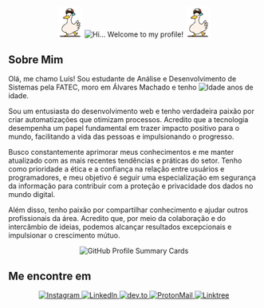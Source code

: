 <div align="center">
  <img src="./img/dancing-duckdancing.gif" alt="Dancing Duck" width="10%" />
  <img src="https://readme-typing-svg.herokuapp.com?color=%23FF69B4&size=26&center=true&vCenter=true&lines=Hi+%F0%9F%91%8B%2C+I'm+Lu%C3%ADs...;Welcome+to+my+profile!+%F0%9F%92%96" alt="Hi... Welcome to my profile!" width="70%" />
  <img src="./img/dancing-duckdancing.gif" alt="Dancing Duck" width="10%" />
</div>

## Sobre Mim

Olá, me chamo Luís! Sou estudante de Análise e Desenvolvimento de Sistemas pela FATEC, moro em Álvares Machado e tenho <img src="http://89.117.148.234/age" alt="Idade" /> anos de idade.

Sou um entusiasta do desenvolvimento web e tenho verdadeira paixão por criar automatizações que otimizam processos. Acredito que a tecnologia desempenha um papel fundamental em trazer impacto positivo para o mundo, facilitando a vida das pessoas e impulsionando o progresso.

Busco constantemente aprimorar meus conhecimentos e me manter atualizado com as mais recentes tendências e práticas do setor. Tenho como prioridade a ética e a confiança na relação entre usuários e programadores, e meu objetivo é seguir uma especialização em segurança da informação para contribuir com a proteção e privacidade dos dados no mundo digital.

Além disso, tenho paixão por compartilhar conhecimento e ajudar outros profissionais da área. Acredito que, por meio da colaboração e do intercâmbio de ideias, podemos alcançar resultados excepcionais e impulsionar o crescimento mútuo.

<div align="center">
    <img src="http://github-profile-summary-cards.vercel.app/api/cards/profile-details?username=lualbertoni&theme=aura" alt="GitHub Profile Summary Cards" />
</div>

## Me encontre em

<div align="center">
    <a href="https://instagram.com/lulualbertoni" target="_blank">
        <img src="https://img.shields.io/badge/Instagram-E4405F?style=for-the-badge&logo=instagram&logoColor=white" alt="Instagram" />
    </a>
    <a href="https://www.linkedin.com/in/lualbertoni/" target="_blank">
        <img src="https://img.shields.io/badge/LinkedIn-0077B5?style=for-the-badge&logo=linkedin&logoColor=white" alt="LinkedIn" />
    </a>
    <a href="https://dev.to/albertoni" target="_blank">
        <img src="https://img.shields.io/badge/dev.to-0A0A0A?style=for-the-badge&logo=dev.to&logoColor=white" alt="dev.to" />
    </a>
    <a href="mailto:luisfelipe@duck.com" target="_blank">
        <img src="https://img.shields.io/badge/ProtonMail-8B89CC?style=for-the-badge&logo=protonmail&logoColor=white" alt="ProtonMail" />
    </a>
    <a href="https://linktr.ee/albertoni" target="_blank">
        <img src="https://img.shields.io/badge/Linktree-284c1c?style=for-the-badge&logo=linktree&logoColor=white" alt="Linktree" />
    </a>
</div>